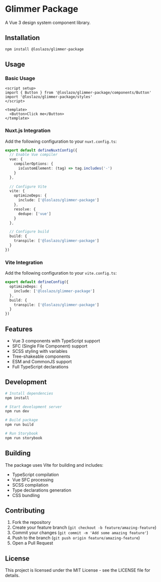 # Glimmer Package

A Vue 3 design system component library.

## Installation

```bash
npm install @loslazo/glimmer-package
```

## Usage

### Basic Usage

```vue
<script setup>
import { Button } from '@loslazo/glimmer-package/components/Button'
import '@loslazo/glimmer-package/styles'
</script>

<template>
  <Button>Click me</Button>
</template>
```

### Nuxt.js Integration

Add the following configuration to your `nuxt.config.ts`:

```ts
export default defineNuxtConfig({
  // Enable Vue compiler
  vue: {
    compilerOptions: {
      isCustomElement: (tag) => tag.includes('-')
    }
  },
  
  // Configure Vite
  vite: {
    optimizeDeps: {
      include: ['@loslazo/glimmer-package']
    },
    resolve: {
      dedupe: ['vue']
    }
  },

  // Configure build
  build: {
    transpile: ['@loslazo/glimmer-package']
  }
})
```

### Vite Integration

Add the following configuration to your `vite.config.ts`:

```ts
export default defineConfig({
  optimizeDeps: {
    include: ['@loslazo/glimmer-package']
  },
  build: {
    transpile: ['@loslazo/glimmer-package']
  }
})
```

## Features

- Vue 3 components with TypeScript support
- SFC (Single File Component) support
- SCSS styling with variables
- Tree-shakeable components
- ESM and CommonJS support
- Full TypeScript declarations

## Development

```bash
# Install dependencies
npm install

# Start development server
npm run dev

# Build package
npm run build

# Run Storybook
npm run storybook
```

## Building

The package uses Vite for building and includes:
- TypeScript compilation
- Vue SFC processing
- SCSS compilation
- Type declarations generation
- CSS bundling

## Contributing

1. Fork the repository
2. Create your feature branch (`git checkout -b feature/amazing-feature`)
3. Commit your changes (`git commit -m 'Add some amazing feature'`)
4. Push to the branch (`git push origin feature/amazing-feature`)
5. Open a Pull Request

## License

This project is licensed under the MIT License - see the LICENSE file for details.
